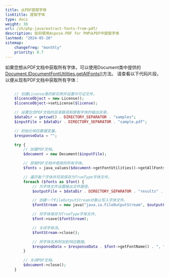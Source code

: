 ```yaml
---
title: 从PDF提取字体
linktitle: 提取字体
type: docs
weight: 30
url: /zh/php-java/extract-fonts-from-pdf/
description: 如何使用Aspose.PDF for PHP从PDF中提取字体
lastmod: "2024-05-20"
sitemap:
    changefreq: "monthly"
    priority: 0.7
---
```


如果您想从PDF文档中获取所有字体，可以使用Document类中提供的[Document.IDocumentFontUtilities.getAllFonts()](https://reference.aspose.com/pdf/java/com.aspose.pdf/document/#getFontUtilities--)方法。
请查看以下代码片段，以便从现有PDF文档中获取所有字体：

```php

    // 创建License类的新实例并设置许可证文件。
    $licenceObject = new License();
    $licenceObject->setLicense($license);

    // 设置包含PDF文档的目录路径和提取字体的输出目录。
    $dataDir = getcwd() . DIRECTORY_SEPARATOR . "samples";
    $inputFile = $dataDir . DIRECTORY_SEPARATOR . "sample.pdf";

    // 初始化响应数据变量。
    $responseData = "";

    try {
        // 加载PDF文档。
        $document = new Document($inputFile);

        // 获取PDF文档中使用的所有字体。
        $fonts = java_values($document->getFontUtilities()->getAllFonts());

        // 遍历每个字体并将其保存为TrueType字体文件。
        foreach ($fonts as $font) {
            // 为字体文件设置输出文件路径。
            $outputFile = $dataDir . DIRECTORY_SEPARATOR . "results" . DIRECTORY_SEPARATOR . $font->getFontName() . ".ttf";

            // 创建一个FileOutputStream对象以写入字体文件。
            $fontStream = new java("java.io.FileOutputStream", $outputFile);

            // 将字体保存为TrueType字体文件。
            $font->save($fontStream);

            // 关闭字体流。
            $fontStream->close();

            // 将字体名称附加到响应数据。
            $responseData = $responseData . $font->getFontName() . ", ";
        }

        // 关闭PDF文档。
        $document->close();
    }
```